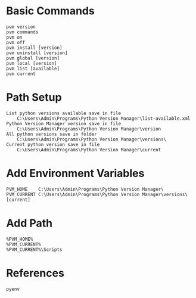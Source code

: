# Basic Commands
	pvm version
	pvm commands
	pvm on
	pvm off
	pvm install [version]
	pvm uninstall [version]
	pvm global [version]
	pvm local [version]
	pvm list [available]
	pvm current

# Path Setup
	List python versions available save in file
		C:\Users\Admin\Programs\Python Version Manager\list-available.xml
	Python Version Manager version save in file
		C:\Users\Admin\Programs\Python Version Manager\version
	All python versions save in folder
		C:\Users\Admin\Programs\Python Version Manager\versions\
	Current python version save in file
		C:\Users\Admin\Programs\Python Version Manager\current

# Add Environment Variables
	PVM_HOME	C:\Users\Admin\Programs\Python Version Manager\
	PVM_CURRENT	C:\Users\Admin\Programs\Python Version Manager\versions\[current]

# Add Path
	%PVM_HOME%
	%PVM_CURRENT%
	%PVM_CURRENT%\Scripts

# References
	pyenv
